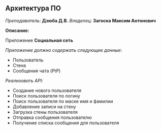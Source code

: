 ## Архитектура ПО
*Преподаватель*: **Дзюба Д.В.**
*Владелец*: **Загоска Максим Антонович**

**Описание:**

Приложение **Социальная сеть**

*Приложение должно содержать следующие данные*:
- Пользователь
- Стена 
- Сообщения чата (PtP)

*Реализовать API*:
-	Создание нового пользователя
-	Поиск пользователя по логину
-	Поиск пользователя по маске имя и фамилии
-	Добавление записи на стену
-	Загрузка стены пользователя
-	Отправка сообщения пользователю
-	Получение списка сообщения для пользователя